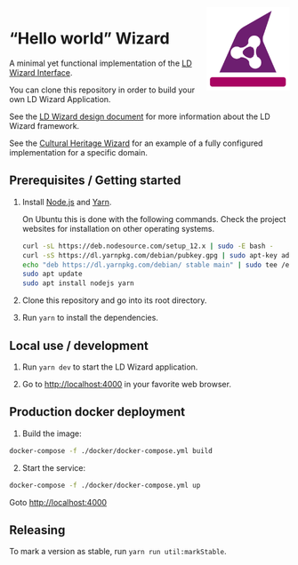 <img src="img/LDWizard-square.png" align="right" height="150">

# “Hello world” Wizard

A minimal yet functional implementation of the [LD Wizard
Interface](https://github.com/netwerk-digitaal-erfgoed/LDWizard).

You can clone this repository in order to build your own LD Wizard Application.

See the [LD Wizard design document](https://github.com/netwerk-digitaal-erfgoed/LDWizard/blob/master/docs/design.md) for more information about the LD Wizard framework.

See the [Cultural Heritage
Wizard](https://github.com/netwerk-digitaal-erfgoed/LDWizard-ErfgoedWizard) for
an example of a fully configured implementation for a specific domain.

## Prerequisites / Getting started

1. Install [Node.js](https://nodejs.org) and [Yarn](https://yarnpkg.com).

   On Ubuntu this is done with the following commands.  Check the project
   websites for installation on other operating systems.

   ```sh
   curl -sL https://deb.nodesource.com/setup_12.x | sudo -E bash -
   curl -sS https://dl.yarnpkg.com/debian/pubkey.gpg | sudo apt-key add -
   echo "deb https://dl.yarnpkg.com/debian/ stable main" | sudo tee /etc/apt/sources.list.d/yarn.list
   sudo apt update
   sudo apt install nodejs yarn
   ```

2. Clone this repository and go into its root directory.

3. Run `yarn` to install the dependencies.

## Local use / development

1. Run `yarn dev` to start the LD Wizard application.

2. Go to <http://localhost:4000> in your favorite web browser.



## Production docker deployment


1. Build the image:

```bash
docker-compose -f ./docker/docker-compose.yml build
```

2. Start the service:

```bash
docker-compose -f ./docker/docker-compose.yml up
```

Goto <http://localhost:4000>




## Releasing

To mark a version as stable, run `yarn run util:markStable`.
